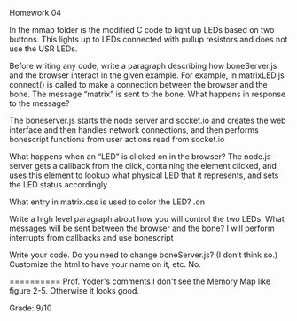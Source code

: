 Homework 04

In the mmap folder is the modified C code to light up LEDs based on two buttons.  This lights up to LEDs connected with pullup resistors and does not use the USR LEDs.

Before writing any code, write a paragraph describing how boneServer.js and the browser interact in the given example. For example, in matrixLED.js connect() is called to make a connection between the browser and the bone.  The message “matrix” is sent to the bone. What happens in response to the message? 

The boneserver.js starts the node server and socket.io and creates the web interface and then handles network connections, and then performs bonescript functions from user actions read from socket.io


What happens when an “LED” is clicked on in the browser?
The node.js server gets a callback from the click, containing the element clicked, and uses this element to lookup what physical LED that it represents, and sets the LED status accordingly.

What entry in matrix.css is used to color the LED?
.on


Write a high level paragraph about how you will control the two LEDs. What messages will be sent between the browser and the bone?
I will perform interrupts from callbacks and use bonescript

Write your code.  Do you need to change boneServer.js? (I don’t think so.)  Customize the html to have your name on it, etc.
No. 

==========
Prof. Yoder's comments
I don't see the Memory Map like figure 2-5.
Otherwise it looks good.

Grade:  9/10
